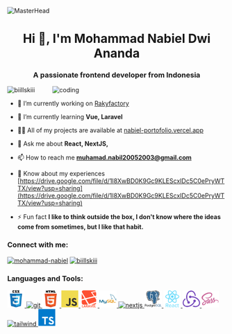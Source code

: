![MasterHead](https://mir-s3-cdn-cf.behance.net/project_modules/fs/0bd8e075085611.5cab290a85c48.jpg)
<h1 align="center">Hi 👋, I'm Mohammad Nabiel Dwi Ananda</h1>
<h3 align="center">A passionate frontend developer from Indonesia</h3>
<img align="right" alt="coding" width="400" src="https://img.freepik.com/free-photo/cyber-security-expert-working-with-technology-neon-lights_23-2151645607.jpg?t=st=1729723193~exp=1729726793~hmac=46d62e7cdd9dbed6e93fe5c795f4b95e6bf5f7d7da16f6b58b1c3208a18cc155&w=740"
<p align="left"> <img src="https://komarev.com/ghpvc/?username=biillskiii&label=Profile%20views&color=0e75b6&style=flat" alt="biillskiii" /> </p>

- 🔭 I’m currently working on [Rakyfactory](rakyfactory.com)

- 🌱 I’m currently learning **Vue, Laravel**

- 👨‍💻 All of my projects are available at [nabiel-portofolio.vercel.app](nabiel-portofolio.vercel.app)

- 💬 Ask me about **React, NextJS,**

- 📫 How to reach me **muhamad.nabil20052003@gmail.com**

- 📄 Know about my experiences [https://drive.google.com/file/d/1I8XwBD0K9Gc9KLEScxIDc5C0ePryWTTX/view?usp=sharing](https://drive.google.com/file/d/1I8XwBD0K9Gc9KLEScxIDc5C0ePryWTTX/view?usp=sharing)

- ⚡ Fun fact **I like to think outside the box, I don't know where the ideas come from sometimes, but I like that habit.**

<h3 align="left">Connect with me:</h3>
<p align="left">
<a href="https://linkedin.com/in/mohammad-nabiel" target="blank"><img align="center" src="https://raw.githubusercontent.com/rahuldkjain/github-profile-readme-generator/master/src/images/icons/Social/linked-in-alt.svg" alt="mohammad-nabiel" height="30" width="40" /></a>
<a href="https://instagram.com/biillskiii" target="blank"><img align="center" src="https://raw.githubusercontent.com/rahuldkjain/github-profile-readme-generator/master/src/images/icons/Social/instagram.svg" alt="biillskiii" height="30" width="40" /></a>
</p>

<h3 align="left">Languages and Tools:</h3>
<p align="left"> <a href="https://www.w3schools.com/css/" target="_blank" rel="noreferrer"> <img src="https://raw.githubusercontent.com/devicons/devicon/master/icons/css3/css3-original-wordmark.svg" alt="css3" width="40" height="40"/> </a> <a href="https://git-scm.com/" target="_blank" rel="noreferrer"> <img src="https://www.vectorlogo.zone/logos/git-scm/git-scm-icon.svg" alt="git" width="40" height="40"/> </a> <a href="https://www.w3.org/html/" target="_blank" rel="noreferrer"> <img src="https://raw.githubusercontent.com/devicons/devicon/master/icons/html5/html5-original-wordmark.svg" alt="html5" width="40" height="40"/> </a> <a href="https://developer.mozilla.org/en-US/docs/Web/JavaScript" target="_blank" rel="noreferrer"> <img src="https://raw.githubusercontent.com/devicons/devicon/master/icons/javascript/javascript-original.svg" alt="javascript" width="40" height="40"/> </a> <a href="https://laravel.com/" target="_blank" rel="noreferrer"> <img src="https://raw.githubusercontent.com/devicons/devicon/master/icons/laravel/laravel-plain-wordmark.svg" alt="laravel" width="40" height="40"/> </a> <a href="https://www.mysql.com/" target="_blank" rel="noreferrer"> <img src="https://raw.githubusercontent.com/devicons/devicon/master/icons/mysql/mysql-original-wordmark.svg" alt="mysql" width="40" height="40"/> </a> <a href="https://nextjs.org/" target="_blank" rel="noreferrer"> <img src="https://cdn.worldvectorlogo.com/logos/nextjs-2.svg" alt="nextjs" width="40" height="40"/> </a> <a href="https://www.postgresql.org" target="_blank" rel="noreferrer"> <img src="https://raw.githubusercontent.com/devicons/devicon/master/icons/postgresql/postgresql-original-wordmark.svg" alt="postgresql" width="40" height="40"/> </a> <a href="https://reactjs.org/" target="_blank" rel="noreferrer"> <img src="https://raw.githubusercontent.com/devicons/devicon/master/icons/react/react-original-wordmark.svg" alt="react" width="40" height="40"/> </a> <a href="https://redux.js.org" target="_blank" rel="noreferrer"> <img src="https://raw.githubusercontent.com/devicons/devicon/master/icons/redux/redux-original.svg" alt="redux" width="40" height="40"/> </a> <a href="https://sass-lang.com" target="_blank" rel="noreferrer"> <img src="https://raw.githubusercontent.com/devicons/devicon/master/icons/sass/sass-original.svg" alt="sass" width="40" height="40"/> </a> <a href="https://tailwindcss.com/" target="_blank" rel="noreferrer"> <img src="https://www.vectorlogo.zone/logos/tailwindcss/tailwindcss-icon.svg" alt="tailwind" width="40" height="40"/> </a> <a href="https://www.typescriptlang.org/" target="_blank" rel="noreferrer"> <img src="https://raw.githubusercontent.com/devicons/devicon/master/icons/typescript/typescript-original.svg" alt="typescript" width="40" height="40"/> </a> </p>
